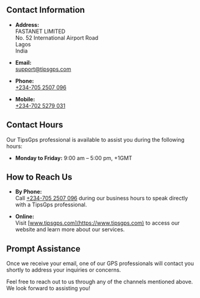 ## Contact Information

- **Address:**  
  FASTANET LIMITED  
  No. 52 International Airport Road  
  Lagos  
  India

- **Email:**  
  [support@tipsgps.com](mailto:support@tipsgps.com)

- **Phone:**  
  [+234-705 2507 096](tel:+2347052507096)

- **Mobile:**  
  [+234-702 5279 031](tel:+2347025279031)

## Contact Hours

Our TipsGps professional is available to assist you during the following hours:

- **Monday to Friday:** 9:00 am – 5:00 pm, +1GMT

## How to Reach Us

- **By Phone:**  
  Call [+234-705 2507 096](tel:+2347052507096) during our business hours to speak directly with a TipsGps professional.

- **Online:**  
  Visit [www.tipsgps.com](https://www.tipsgps.com) to access our website and learn more about our services.

## Prompt Assistance

Once we receive your email, one of our GPS professionals will contact you shortly to address your inquiries or concerns.

Feel free to reach out to us through any of the channels mentioned above. We look forward to assisting you!
